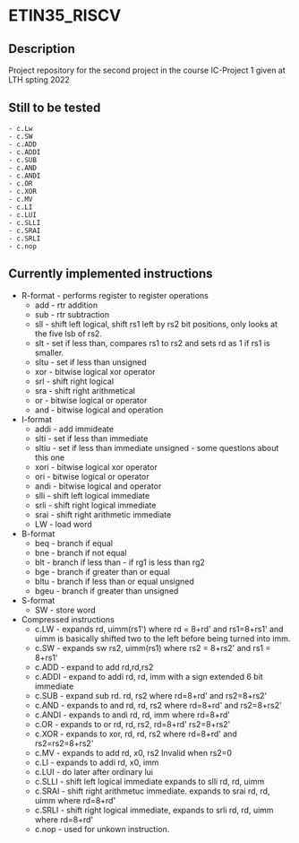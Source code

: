 # ETIN35_RISCV

## Description

Project repository for the second project in the course IC-Project 1 given at LTH spting 2022

## Still to be tested
	- c.Lw
	- c.SW
	- c.ADD
	- c.ADDI
	- c.SUB
	- c.AND
	- c.ANDI
	- c.OR
	- c.XOR
	- c.MV
	- c.LI
	- c.LUI
	- c.SLLI
	- c.SRAI
	- c.SRLI
	- c.nop
## Currently implemented instructions

- R-format - performs register to register operations
	- add - rtr addition
	- sub - rtr subtraction
	- sll - shift left logical, shift rs1 left by rs2 bit positions, only looks at the five lsb of rs2.
	- slt - set if less than, compares rs1 to rs2 and sets rd as 1 if rs1 is smaller. 
	- sltu - set if less than unsigned
	- xor - bitwise logical xor operator
	- srl - shift right logical
	- sra - shift right arithmetical
	- or - bitwise logical or operator
	- and - bitwise logical and operation
- I-format
	- addi - add immideate
	- slti - set if less than immediate
	- sltiu - set if less than immediate unsigned - some questions about this one
	- xori - bitwise logical xor operator
	- ori - bitwise logical or operator
	- andi - bitwise logical and operator
	- slli - shift left logical immediate
	- srli - shift right logical immediate
	- srai - shift right arithmetic immediate
	- LW - load word
- B-format
	- beq - branch if equal
	- bne - branch if not equal 
	- blt - branch if less than - if rg1 is less than rg2 
	- bge - branch if greater than or equal 
	- bltu - branch if less than or equal unsigned
	- bgeu - branch if greater than unsigned
- S-format
	- SW - store word
- Compressed instructions 
	- c.LW - expands rd, uimm(rs1') where rd = 8+rd' and rs1=8+rs1'
		     and uimm is basically shifted two to the left before 
			 being turned into imm. 
	- c.SW - expands sw rs2, uimm(rs1) where rs2 = 8+rs2' and rs1 = 8+rs1'
	- c.ADD - expand to add rd,rd,rs2 
	- c.ADDI - expand to addi rd, rd, imm with a sign extended 6 bit immediate
	- c.SUB - expand sub rd. rd, rs2 where rd=8+rd' and rs2=8+rs2'
	- c.AND - expands to and rd, rd, rs2 where rd=8+rd' and rs2=8+rs2'
	- c.ANDI - expands to andi rd, rd, imm where rd=8+rd'
	- c.OR - expands to or rd, rd, rs2, rd=8+rd' rs2=8+rs2'
	- c.XOR - expands to xor, rd, rd, rs2 where rd=8+rd' and rs2=rs2=8+rs2'
	- c.MV - expands to add rd, x0, rs2 Invalid when rs2=0
	- c.LI - expands to addi rd, x0, imm
	- c.LUI - do later after ordinary lui
	- c.SLLI - shift left logical immediate expands to slli rd, rd, uimm
	- c.SRAI - shift right arithmetuc immediate. expands to srai rd, rd, uimm 
	           where rd=8+rd'
	- c.SRLI - shift right logical immediate, expands to srli rd, rd, uimm 
	           where rd=8+rd'
	- c.nop - used for unkown instruction.
